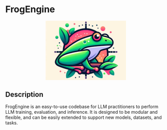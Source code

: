 # FrogEngine

<p align="center"> <img src="figures/frog-engine-codebase-logo.jpeg" style="width: 50%;" id="title-icon"> </p>

## Description
FrogEngine is an easy-to-use codebase for LLM practitioners to perform LLM training, evaluation, and inference. It is designed to be modular and flexible, and can be easily extended to support new models, datasets, and tasks.

